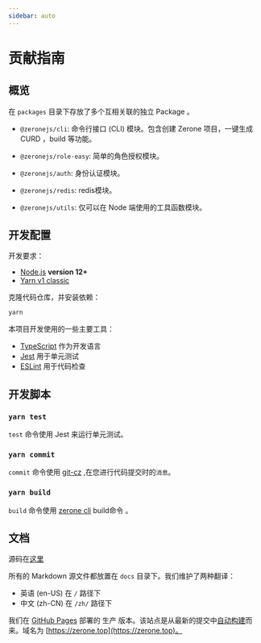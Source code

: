 ```yaml
---
sidebar: auto
---
```

# 贡献指南

## 概览

在 `packages` 目录下存放了多个互相关联的独立 Package 。

- `@zeronejs/cli`: 命令行接口 (CLI) 模块。包含创建 Zerone 项目，一键生成 CURD ，build 等功能。

- `@zeronejs/role-easy`: 简单的角色授权模块。

- `@zeronejs/auth`: 身份认证模块。

- `@zeronejs/redis`: redis模块。

- `@zeronejs/utils`: 仅可以在 Node 端使用的工具函数模块。

## 开发配置

开发要求：

- [Node.js](http://nodejs.org) **version 12+**
- [Yarn v1 classic](https://classic.yarnpkg.com/en/docs/install)

克隆代码仓库，并安装依赖：

```bash
yarn
```

本项目开发使用的一些主要工具：

- [TypeScript](https://www.typescriptlang.org/) 作为开发语言
- [Jest](https://jestjs.io/) 用于单元测试
- [ESLint](https://eslint.org/) 用于代码检查

## 开发脚本

### `yarn test`

`test` 命令使用 Jest 来运行单元测试。

### `yarn commit`

`commit` 命令使用 [git-cz](https://github.com/streamich/git-cz) ,在您进行代码提交时的`消息`。

### `yarn build`

`build` 命令使用 [zerone cli](https://zerone.top/zh/guide/cli.html) build命令 。

## 文档

源码在[这里](https://github.com/zeronejs/zeronejs.github.io)

所有的 Markdown 源文件都放置在 `docs` 目录下。我们维护了两种翻译：

- 英语 (en-US) 在 `/` 路径下
- 中文 (zh-CN) 在 `/zh/` 路径下


我们在 [GitHub Pages](https://pages.github.com) 部署的 生产 版本。该站点是从最新的提交中[自动构建](https://github.com/features/actions)而来。域名为 [https://zerone.top](https://zerone.top)。
